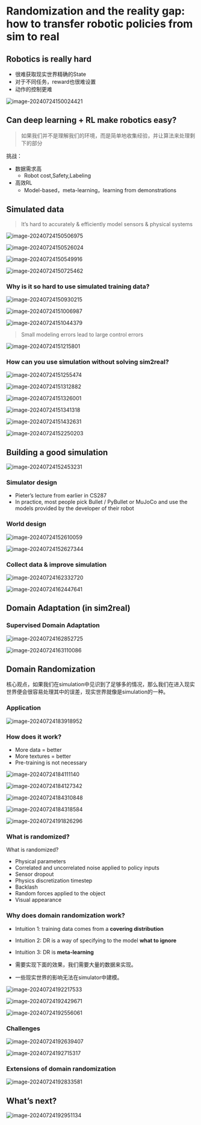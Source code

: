 # Randomization and the reality gap:  how to transfer robotic policies from  sim to real

## Robotics is really hard

+ 很难获取现实世界精确的State
+ 对于不同任务，reward也很难设置
+ 动作的控制更难

![image-20240724150024421](https://raw.githubusercontent.com/formoree/PicGO-Picture/master/202407241500637.png)

## Can deep learning + RL make robotics easy?

> 如果我们并不是理解我们的环境，而是简单地收集经验，并让算法来处理剩下的部分

挑战：

+ 数据需求高
  + Robot cost,Safety,Labeling
+ 高效RL
  + Model-based，meta-learning，learning from demonstrations

## Simulated data

> It’s hard to accurately & efficiently model sensors & physical systems

![image-20240724150506975](https://raw.githubusercontent.com/formoree/PicGO-Picture/master/202407241505877.png)

![image-20240724150526024](https://raw.githubusercontent.com/formoree/PicGO-Picture/master/202407241505834.png)

![image-20240724150549916](C:/Users/HP/AppData/Roaming/Typora/typora-user-images/image-20240724150549916.png)

![image-20240724150725462](https://raw.githubusercontent.com/formoree/PicGO-Picture/master/202407241507254.png)

### Why is it so hard to use simulated training data?

![image-20240724150930215](https://raw.githubusercontent.com/formoree/PicGO-Picture/master/202407241509760.png)

![image-20240724151006987](https://raw.githubusercontent.com/formoree/PicGO-Picture/master/202407241510984.png)

![image-20240724151044379](https://raw.githubusercontent.com/formoree/PicGO-Picture/master/202407241510646.png)

> Small modeling errors lead to large control errors

![image-20240724151215801](https://raw.githubusercontent.com/formoree/PicGO-Picture/master/202407241512789.png)

### How can you use simulation without solving sim2real?

![image-20240724151255474](https://raw.githubusercontent.com/formoree/PicGO-Picture/master/202407241512322.png)

![image-20240724151312882](https://raw.githubusercontent.com/formoree/PicGO-Picture/master/202407241513579.png)

![image-20240724151326001](https://raw.githubusercontent.com/formoree/PicGO-Picture/master/202407241513885.png)

![image-20240724151341318](https://raw.githubusercontent.com/formoree/PicGO-Picture/master/202407241513762.png)

![image-20240724151432631](https://raw.githubusercontent.com/formoree/PicGO-Picture/master/202407241514476.png)

![image-20240724152250203](https://raw.githubusercontent.com/formoree/PicGO-Picture/master/202407241522038.png)

## Building a good simulation

![image-20240724152453231](https://raw.githubusercontent.com/formoree/PicGO-Picture/master/202407241524974.png)

### Simulator design 

+ Pieter’s lecture from earlier in CS287 
+ In practice, most people pick Bullet / PyBullet or MuJoCo and use the  models provided by the developer of their robot

### World design

![image-20240724152610059](https://raw.githubusercontent.com/formoree/PicGO-Picture/master/202407241526895.png)

![image-20240724152627344](https://raw.githubusercontent.com/formoree/PicGO-Picture/master/202407241526193.png)

### Collect data & improve simulation

![image-20240724162332720](https://raw.githubusercontent.com/formoree/PicGO-Picture/master/202407241623589.png)

![image-20240724162447641](https://raw.githubusercontent.com/formoree/PicGO-Picture/master/202407241624426.png)

## Domain Adaptation (in sim2real)

### Supervised Domain Adaptation

![image-20240724162852725](https://raw.githubusercontent.com/formoree/PicGO-Picture/master/202407241628570.png)

![image-20240724163110086](https://raw.githubusercontent.com/formoree/PicGO-Picture/master/202407241631969.png)

## Domain Randomization

核心观点，如果我们在simulation中见识到了足够多的情况，那么我们在进入现实世界便会很容易处理其中的误差，现实世界就像是simulation的一种。

### Application

![image-20240724183918952](https://raw.githubusercontent.com/formoree/PicGO-Picture/master/202407241839600.png)

### How does it work?

+ More data = better
+ More textures = better
+ Pre-training is not necessary

![image-20240724184111140](https://raw.githubusercontent.com/formoree/PicGO-Picture/master/202407241841228.png)

![image-20240724184127342](https://raw.githubusercontent.com/formoree/PicGO-Picture/master/202407241841209.png)

![image-20240724184310848](https://raw.githubusercontent.com/formoree/PicGO-Picture/master/202407241843653.png)

![image-20240724184318584](https://raw.githubusercontent.com/formoree/PicGO-Picture/master/202407241843520.png)

![image-20240724191826296](https://raw.githubusercontent.com/formoree/PicGO-Picture/master/202407241918986.png)

### What is randomized?

What is randomized? 

+ Physical parameters 
+ Correlated and uncorrelated noise applied to policy inputs 
+ Sensor dropout 
+ Physics discretization timestep 
+ Backlash 
+ Random forces applied to the object 
+ Visual appearance

### Why does domain randomization work?

+ Intuition 1: training data comes from a **covering distribution**  
+ Intuition 2: DR is a way of specifying to the model **what to ignore**  
+ Intuition 3: DR is **meta-learning**

+ 需要实现下面的效果，我们需要大量的数据来实现。
+ 一些现实世界的影响无法在simulator中建模。

![image-20240724192217533](https://raw.githubusercontent.com/formoree/PicGO-Picture/master/202407241922705.png)

![image-20240724192429671](https://raw.githubusercontent.com/formoree/PicGO-Picture/master/202407241924485.png)

![image-20240724192556061](https://raw.githubusercontent.com/formoree/PicGO-Picture/master/202407241925896.png)

### Challenges

![image-20240724192639407](https://raw.githubusercontent.com/formoree/PicGO-Picture/master/202407241926280.png)

![image-20240724192715317](https://raw.githubusercontent.com/formoree/PicGO-Picture/master/202407241927209.png)

### Extensions of domain randomization

![image-20240724192833581](https://raw.githubusercontent.com/formoree/PicGO-Picture/master/202407241928490.png)

## What’s next?

![image-20240724192951134](https://raw.githubusercontent.com/formoree/PicGO-Picture/master/202407241929031.png)